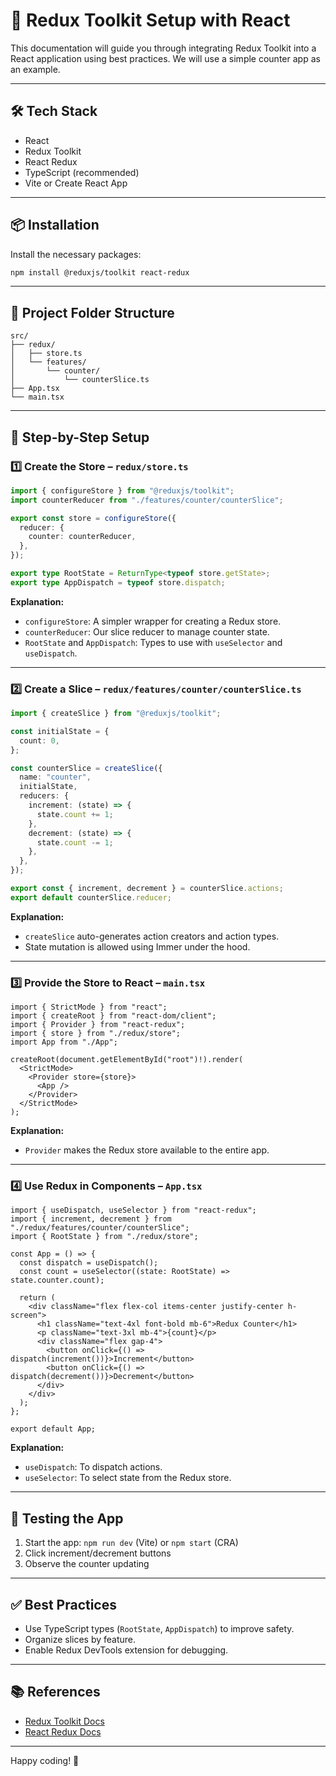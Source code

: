 
# 🧠 Redux Toolkit Setup with React

This documentation will guide you through integrating Redux Toolkit into a React application using best practices. We will use a simple counter app as an example.

---

## 🛠️ Tech Stack

- React
- Redux Toolkit
- React Redux
- TypeScript (recommended)
- Vite or Create React App

---

## 📦 Installation

Install the necessary packages:

```bash
npm install @reduxjs/toolkit react-redux
```

---

## 📁 Project Folder Structure

```
src/
├── redux/
│   ├── store.ts
│   └── features/
│       └── counter/
│           └── counterSlice.ts
├── App.tsx
└── main.tsx
```

---

## 🚶 Step-by-Step Setup

### 1️⃣ Create the Store – `redux/store.ts`

```ts
import { configureStore } from "@reduxjs/toolkit";
import counterReducer from "./features/counter/counterSlice";

export const store = configureStore({
  reducer: {
    counter: counterReducer,
  },
});

export type RootState = ReturnType<typeof store.getState>;
export type AppDispatch = typeof store.dispatch;
```

**Explanation:**  
- `configureStore`: A simpler wrapper for creating a Redux store.
- `counterReducer`: Our slice reducer to manage counter state.
- `RootState` and `AppDispatch`: Types to use with `useSelector` and `useDispatch`.

---

### 2️⃣ Create a Slice – `redux/features/counter/counterSlice.ts`

```ts
import { createSlice } from "@reduxjs/toolkit";

const initialState = {
  count: 0,
};

const counterSlice = createSlice({
  name: "counter",
  initialState,
  reducers: {
    increment: (state) => {
      state.count += 1;
    },
    decrement: (state) => {
      state.count -= 1;
    },
  },
});

export const { increment, decrement } = counterSlice.actions;
export default counterSlice.reducer;
```

**Explanation:**  
- `createSlice` auto-generates action creators and action types.
- State mutation is allowed using Immer under the hood.

---

### 3️⃣ Provide the Store to React – `main.tsx`

```tsx
import { StrictMode } from "react";
import { createRoot } from "react-dom/client";
import { Provider } from "react-redux";
import { store } from "./redux/store";
import App from "./App";

createRoot(document.getElementById("root")!).render(
  <StrictMode>
    <Provider store={store}>
      <App />
    </Provider>
  </StrictMode>
);
```

**Explanation:**  
- `Provider` makes the Redux store available to the entire app.

---

### 4️⃣ Use Redux in Components – `App.tsx`

```tsx
import { useDispatch, useSelector } from "react-redux";
import { increment, decrement } from "./redux/features/counter/counterSlice";
import { RootState } from "./redux/store";

const App = () => {
  const dispatch = useDispatch();
  const count = useSelector((state: RootState) => state.counter.count);

  return (
    <div className="flex flex-col items-center justify-center h-screen">
      <h1 className="text-4xl font-bold mb-6">Redux Counter</h1>
      <p className="text-3xl mb-4">{count}</p>
      <div className="flex gap-4">
        <button onClick={() => dispatch(increment())}>Increment</button>
        <button onClick={() => dispatch(decrement())}>Decrement</button>
      </div>
    </div>
  );
};

export default App;
```

**Explanation:**  
- `useDispatch`: To dispatch actions.
- `useSelector`: To select state from the Redux store.

---

## 🧪 Testing the App

1. Start the app: `npm run dev` (Vite) or `npm start` (CRA)
2. Click increment/decrement buttons
3. Observe the counter updating

---

## ✅ Best Practices

- Use TypeScript types (`RootState`, `AppDispatch`) to improve safety.
- Organize slices by feature.
- Enable Redux DevTools extension for debugging.

---

## 📚 References

- [Redux Toolkit Docs](https://redux-toolkit.js.org/)
- [React Redux Docs](https://react-redux.js.org/)

---

Happy coding! 🚀
